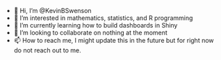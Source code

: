 - 👋 Hi, I’m @KevinBSwenson
- 👀 I’m interested in mathematics, statistics, and R programming
- 🌱 I’m currently learning how to build dashboards in Shiny
- 💞️ I’m looking to collaborate on nothing at the moment
- 📫 How to reach me, I might update this in the future but for right now do not reach out to me.

<!---
KevinBSwenson/KevinBSwenson is a ✨ special ✨ repository because its `README.md` (this file) appears on your GitHub profile.
You can click the Preview link to take a look at your changes.
--->
